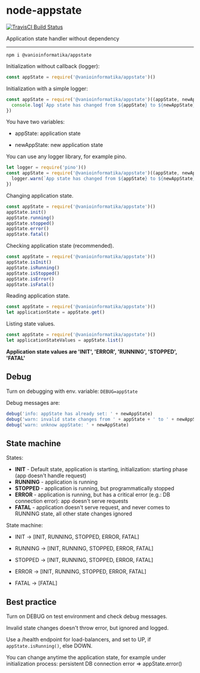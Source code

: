 # node-appstate

[![TravisCI Build Status](https://travis-ci.org/vanioinformatika/node-appstate.svg?branch=master)](https://travis-ci.org/vanioinformatika/node-appstate)

Application state handler without dependency

---

```npm i @vanioinformatika/appstate```

Initialization without callback (logger):

```javascript
const appState = require('@vanioinformatika/appstate')()
```

Initialization with a simple logger:

```javascript
const appState = require('@vanioinformatika/appstate')((appState, newAppState) => {
  console.log(`App state has changed from ${appState} to ${newAppState}`)
})
```

You have two variables:

* appState: application state

* newAppState: new application state

You can use any logger library, for example pino.

```javascript
let logger = require('pino')()
const appState = require('@vanioinformatika/appstate')((appState, newAppState) => {
  logger.warn(`App state has changed from ${appState} to ${newAppState}`)
})
```

Changing application state.

```javascript
const appState = require('@vanioinformatika/appstate')()
appState.init()
appState.running()
appState.stopped()
appState.error()
appState.fatal()
```

Checking application state (recommended).

```javascript
const appState = require('@vanioinformatika/appstate')()
appState.isInit()
appState.isRunning()
appState.isStopped()
appState.isError()
appState.isFatal()
```

Reading application state.

```javascript
const appState = require('@vanioinformatika/appstate')()
let applicationState = appState.get()
```

Listing state values.

```javascript
const appState = require('@vanioinformatika/appstate')()
let applicationStateValues = appState.list()
```

**Application state values are 'INIT', 'ERROR', 'RUNNING', 'STOPPED', 'FATAL'**

## Debug

Turn on debugging with env. variable: ```DEBUG=appState```

Debug messages are:

```javascript
debug('info: appState has already set: ' + newAppState)
debug('warn: invalid state changes from ' + appState + ' to ' + newAppState)
debug('warn: unknow appState: ' + newAppState)
```

## State machine

States:

* **INIT** - Default state, application is starting, initialization: starting phase (app doesn't handle request)
* **RUNNING** - application is running
* **STOPPED** - application is running, but programmatically stopped
* **ERROR** - application is running, but has a critical error (e.g.: DB connection error): app doesn't serve requests
* **FATAL** - application doesn't serve request, and never comes to RUNNING state, all other state changes ignored

State machine:

* INIT -> [INIT, RUNNING, STOPPED, ERROR, FATAL]

* RUNNING -> [INIT, RUNNING, STOPPED, ERROR, FATAL]

* STOPPED -> [INIT, RUNNING, STOPPED, ERROR, FATAL]

* ERROR -> [INIT, RUNNING, STOPPED, ERROR, FATAL]

* FATAL -> [FATAL]

## Best practice

Turn on DEBUG on test environment and check debug messages.

Invalid state changes doesn't throw error, but ignored and logged.

Use a /health endpoint for load-balancers, and set to UP, if ```appState.isRunning()```, else DOWN.

You can change anytime the application state, for example under initialization process: persistent DB connection error => appState.error()
